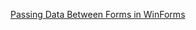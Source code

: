 [Passing Data Between Forms in WinForms](https://grantwinney.com/passing-data-between-two-forms-in-winforms/)
